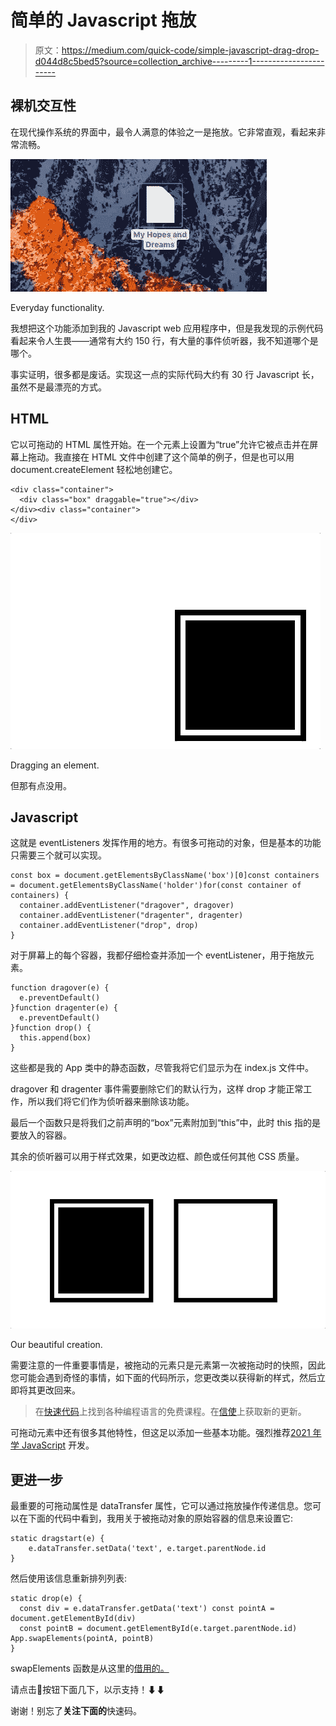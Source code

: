 # 简单的 Javascript 拖放

> 原文：<https://medium.com/quick-code/simple-javascript-drag-drop-d044d8c5bed5?source=collection_archive---------1----------------------->

## 裸机交互性

在现代操作系统的界面中，最令人满意的体验之一是拖放。它非常直观，看起来非常流畅。

![](img/b86cbda2bf7ab23fa6961ec4da9c443a.png)

Everyday functionality.

我想把这个功能添加到我的 Javascript web 应用程序中，但是我发现的示例代码看起来令人生畏——通常有大约 150 行，有大量的事件侦听器，我不知道哪个是哪个。

事实证明，很多都是废话。实现这一点的实际代码大约有 30 行 Javascript 长，虽然不是最漂亮的方式。

## HTML

它以可拖动的 HTML 属性开始。在一个元素上设置为“true”允许它被点击并在屏幕上拖动。我直接在 HTML 文件中创建了这个简单的例子，但是也可以用 document.createElement 轻松地创建它。

```
<div class="container">
  <div class="box" draggable="true"></div>
</div><div class="container">
</div>
```

![](img/6463d482a0c011920fb3ae4253dcd422.png)

Dragging an element.

但那有点没用。

## Javascript

这就是 eventListeners 发挥作用的地方。有很多可拖动的对象，但是基本的功能只需要三个就可以实现。

```
const box = document.getElementsByClassName('box')[0]const containers = document.getElementsByClassName('holder')for(const container of containers) {
  container.addEventListener("dragover", dragover)
  container.addEventListener("dragenter", dragenter)
  container.addEventListener("drop", drop)
}
```

对于屏幕上的每个容器，我都仔细检查并添加一个 eventListener，用于拖放元素。

```
function dragover(e) {
  e.preventDefault()
}function dragenter(e) {
  e.preventDefault()
}function drop() {
  this.append(box)
}
```

这些都是我的 App 类中的静态函数，尽管我将它们显示为在 index.js 文件中。

dragover 和 dragenter 事件需要删除它们的默认行为，这样 drop 才能正常工作，所以我们将它们作为侦听器来删除该功能。

最后一个函数只是将我们之前声明的“box”元素附加到“this”中，此时 this 指的是要放入的容器。

其余的侦听器可以用于样式效果，如更改边框、颜色或任何其他 CSS 质量。

![](img/7c319726a0e8bd2d0f01abff96b4ca9b.png)

Our beautiful creation.

需要注意的一件重要事情是，被拖动的元素只是元素第一次被拖动时的快照，因此您可能会遇到奇怪的事情，如下面的代码所示，您更改类以获得新的样式，然后立即将其更改回来。

> 在[快速代码](http://www.quickcode.co/)上找到各种编程语言的免费课程。在[信使](https://www.messenger.com/t/1493528657352302)上获取新的更新。

可拖动元素中还有很多其他特性，但这足以添加一些基本功能。强烈推荐[2021 年学 JavaScript](https://blog.coursesity.com/popular-javascript-frameworks/) 开发。

## 更进一步

最重要的可拖动属性是 dataTransfer 属性，它可以通过拖放操作传递信息。您可以在下面的代码中看到，我用关于被拖动对象的原始容器的信息来设置它:

```
static dragstart(e) {
    e.dataTransfer.setData('text', e.target.parentNode.id
}
```

然后使用该信息重新排列列表:

```
static drop(e) {
  const div = e.dataTransfer.getData('text') const pointA = document.getElementById(div)
  const pointB = document.getElementById(e.target.parentNode.id) App.swapElements(pointA, pointB)
}
```

swapElements 函数是从这里的[借用的。](http://jsfiddle.net/jfriend00/oq92jqrb/)

请点击👏按钮下面几下，以示支持！⬇⬇

谢谢！别忘了**关注下面的**快速码。